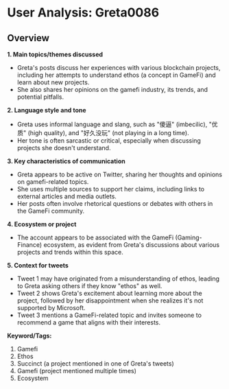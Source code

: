 # User Analysis: Greta0086

## Overview

**1. Main topics/themes discussed**

* Greta's posts discuss her experiences with various blockchain projects, including her attempts to understand ethos (a concept in GameFi) and learn about new projects.
* She also shares her opinions on the gamefi industry, its trends, and potential pitfalls.

**2. Language style and tone**

* Greta uses informal language and slang, such as "傻逼" (imbecilic), "优质" (high quality), and "好久没玩" (not playing in a long time).
* Her tone is often sarcastic or critical, especially when discussing projects she doesn't understand.

**3. Key characteristics of communication**

* Greta appears to be active on Twitter, sharing her thoughts and opinions on gamefi-related topics.
* She uses multiple sources to support her claims, including links to external articles and media outlets.
* Her posts often involve rhetorical questions or debates with others in the GameFi community.

**4. Ecosystem or project**

* The account appears to be associated with the GameFi (Gaming-Finance) ecosystem, as evident from Greta's discussions about various projects and trends within this space.

**5. Context for tweets**

* Tweet 1 may have originated from a misunderstanding of ethos, leading to Greta asking others if they know "ethos" as well.
* Tweet 2 shows Greta's excitement about learning more about the project, followed by her disappointment when she realizes it's not supported by Microsoft.
* Tweet 3 mentions a GameFi-related topic and invites someone to recommend a game that aligns with their interests.

**Keyword/Tags:**

1. Gamefi
2. Ethos
3. Succinct (a project mentioned in one of Greta's tweets)
4. Gamefi (project mentioned multiple times)
5. Ecosystem